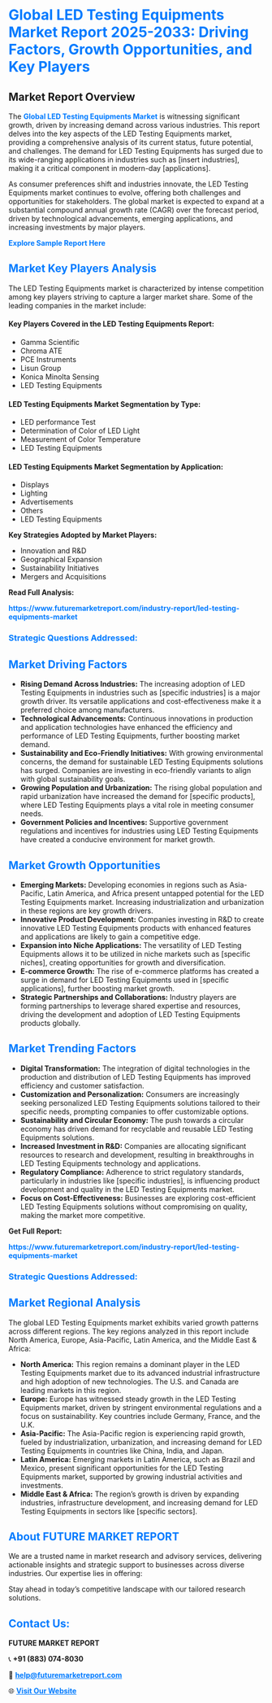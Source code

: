 <h1 style="color: #007BFF;">Global LED Testing Equipments Market Report 2025-2033: Driving Factors, Growth Opportunities, and Key Players</h1>

<section id="overview">
<h2>Market Report Overview</h2>
<p>The <a href="https://www.futuremarketreport.com/industry-report/led-testing-equipments-market" style="color: #007BFF; text-decoration: none;"><strong>Global LED Testing Equipments Market</strong></a> is witnessing significant growth, driven by increasing demand across various industries. This report delves into the key aspects of the LED Testing Equipments market, providing a comprehensive analysis of its current status, future potential, and challenges. The demand for LED Testing Equipments has surged due to its wide-ranging applications in industries such as [insert industries], making it a critical component in modern-day [applications].</p>
<p>As consumer preferences shift and industries innovate, the LED Testing Equipments market continues to evolve, offering both challenges and opportunities for stakeholders. The global market is expected to expand at a substantial compound annual growth rate (CAGR) over the forecast period, driven by technological advancements, emerging applications, and increasing investments by major players.</p>
</section>

<section id="overview">
<p><a href="https://www.futuremarketreport.com/request-sample/reportId=107438" style="color: #007BFF; text-decoration: none;"><strong>Explore Sample Report Here</strong></a></p>
</section>

<section id="key-players">
<h2 style="color: #007BFF;">Market Key Players Analysis</h2>
<p>The LED Testing Equipments market is characterized by intense competition among key players striving to capture a larger market share. Some of the leading companies in the market include:</p>
<h4>Key Players Covered in the LED Testing Equipments Report:</h4>
<ul><li>Gamma Scientific</li><li>Chroma ATE</li><li>PCE Instruments</li><li>Lisun Group</li><li>Konica Minolta Sensing</li><li>LED Testing Equipments</li></ul>
<h4>LED Testing Equipments Market Segmentation by Type:</h4>
<ul><li>LED performance Test</li><li>Determination of Color of LED Light</li><li>Measurement of Color Temperature</li><li>LED Testing Equipments</li></ul>

<h4>LED Testing Equipments Market Segmentation by Application:</h4>
<ul><li>Displays</li><li>Lighting</li><li>Advertisements</li><li>Others</li><li>LED Testing Equipments</li></ul>
<p><strong>Key Strategies Adopted by Market Players:</strong></p>
<ul>
<li>Innovation and R&D</li>
<li>Geographical Expansion</li>
<li>Sustainability Initiatives</li>
<li>Mergers and Acquisitions</li>
</ul>
</section>

<section>
<p><strong>Read Full Analysis: </strong></p><a href="https://www.futuremarketreport.com/industry-report/led-testing-equipments-market" style="color: #007BFF; text-decoration: none;"><strong>https://www.futuremarketreport.com/industry-report/led-testing-equipments-market</strong></a>
<h3 style="color: #007BFF;">Strategic Questions Addressed:</h3>
</section>

<section id="driving-factors">
<h2 style="color: #007BFF;">Market Driving Factors</h2>
<ul>
<li><strong>Rising Demand Across Industries:</strong> The increasing adoption of LED Testing Equipments in industries such as [specific industries] is a major growth driver. Its versatile applications and cost-effectiveness make it a preferred choice among manufacturers.</li>
<li><strong>Technological Advancements:</strong> Continuous innovations in production and application technologies have enhanced the efficiency and performance of LED Testing Equipments, further boosting market demand.</li>
<li><strong>Sustainability and Eco-Friendly Initiatives:</strong> With growing environmental concerns, the demand for sustainable LED Testing Equipments solutions has surged. Companies are investing in eco-friendly variants to align with global sustainability goals.</li>
<li><strong>Growing Population and Urbanization:</strong> The rising global population and rapid urbanization have increased the demand for [specific products], where LED Testing Equipments plays a vital role in meeting consumer needs.</li>
<li><strong>Government Policies and Incentives:</strong> Supportive government regulations and incentives for industries using LED Testing Equipments have created a conducive environment for market growth.</li>
</ul>
</section>

<section id="growth-opportunities">
<h2 style="color: #007BFF;">Market Growth Opportunities</h2>
<ul>
<li><strong>Emerging Markets:</strong> Developing economies in regions such as Asia-Pacific, Latin America, and Africa present untapped potential for the LED Testing Equipments market. Increasing industrialization and urbanization in these regions are key growth drivers.</li>
<li><strong>Innovative Product Development:</strong> Companies investing in R&D to create innovative LED Testing Equipments products with enhanced features and applications are likely to gain a competitive edge.</li>
<li><strong>Expansion into Niche Applications:</strong> The versatility of LED Testing Equipments allows it to be utilized in niche markets such as [specific niches], creating opportunities for growth and diversification.</li>
<li><strong>E-commerce Growth:</strong> The rise of e-commerce platforms has created a surge in demand for LED Testing Equipments used in [specific applications], further boosting market growth.</li>
<li><strong>Strategic Partnerships and Collaborations:</strong> Industry players are forming partnerships to leverage shared expertise and resources, driving the development and adoption of LED Testing Equipments products globally.</li>
</ul>
</section>

<section id="trending-factors">
<h2 style="color: #007BFF;">Market Trending Factors</h2>
<ul>
<li><strong>Digital Transformation:</strong> The integration of digital technologies in the production and distribution of LED Testing Equipments has improved efficiency and customer satisfaction.</li>
<li><strong>Customization and Personalization:</strong> Consumers are increasingly seeking personalized LED Testing Equipments solutions tailored to their specific needs, prompting companies to offer customizable options.</li>
<li><strong>Sustainability and Circular Economy:</strong> The push towards a circular economy has driven demand for recyclable and reusable LED Testing Equipments solutions.</li>
<li><strong>Increased Investment in R&D:</strong> Companies are allocating significant resources to research and development, resulting in breakthroughs in LED Testing Equipments technology and applications.</li>
<li><strong>Regulatory Compliance:</strong> Adherence to strict regulatory standards, particularly in industries like [specific industries], is influencing product development and quality in the LED Testing Equipments market.</li>
<li><strong>Focus on Cost-Effectiveness:</strong> Businesses are exploring cost-efficient LED Testing Equipments solutions without compromising on quality, making the market more competitive.</li>
</ul>
</section>

<section>
<p><strong>Get Full Report: </strong></p><a href="https://www.futuremarketreport.com/industry-report/led-testing-equipments-market" style="color: #007BFF; text-decoration: none;"><strong>https://www.futuremarketreport.com/industry-report/led-testing-equipments-market</strong></a>
<h3 style="color: #007BFF;">Strategic Questions Addressed:</h3>
</section>


<section id="regional-analysis">
<h2 style="color: #007BFF;">Market Regional Analysis</h2>
<p>The global LED Testing Equipments market exhibits varied growth patterns across different regions. The key regions analyzed in this report include North America, Europe, Asia-Pacific, Latin America, and the Middle East & Africa:</p>
<ul>
<li><strong>North America:</strong> This region remains a dominant player in the LED Testing Equipments market due to its advanced industrial infrastructure and high adoption of new technologies. The U.S. and Canada are leading markets in this region.</li>
<li><strong>Europe:</strong> Europe has witnessed steady growth in the LED Testing Equipments market, driven by stringent environmental regulations and a focus on sustainability. Key countries include Germany, France, and the U.K.</li>
<li><strong>Asia-Pacific:</strong> The Asia-Pacific region is experiencing rapid growth, fueled by industrialization, urbanization, and increasing demand for LED Testing Equipments in countries like China, India, and Japan.</li>
<li><strong>Latin America:</strong> Emerging markets in Latin America, such as Brazil and Mexico, present significant opportunities for the LED Testing Equipments market, supported by growing industrial activities and investments.</li>
<li><strong>Middle East & Africa:</strong> The region’s growth is driven by expanding industries, infrastructure development, and increasing demand for LED Testing Equipments in sectors like [specific sectors].</li>
</ul>
</section>

<footer>
<h2 style="color: #007BFF;">About FUTURE MARKET REPORT</h2>
<p>We are a trusted name in market research and advisory services, delivering actionable insights and strategic support to businesses across diverse industries. Our expertise lies in offering:</p>

<p>Stay ahead in today’s competitive landscape with our tailored research solutions.</p>

<h2 style="color: #007BFF;">Contact Us:</h2>
<p><strong>FUTURE MARKET REPORT</strong></p>
<p>📞 <strong>+91 (883) 074-8030</strong></p>
<p>📧 <strong><a href="mailto:help@futuremarketreport.com" style="color: #007BFF;">help@futuremarketreport.com</a></strong></p>
<p>🌐 <strong><a href="https://www.futuremarketreport.com/" style="color: #007BFF;">Visit Our Website</a></strong></p>
</footer>